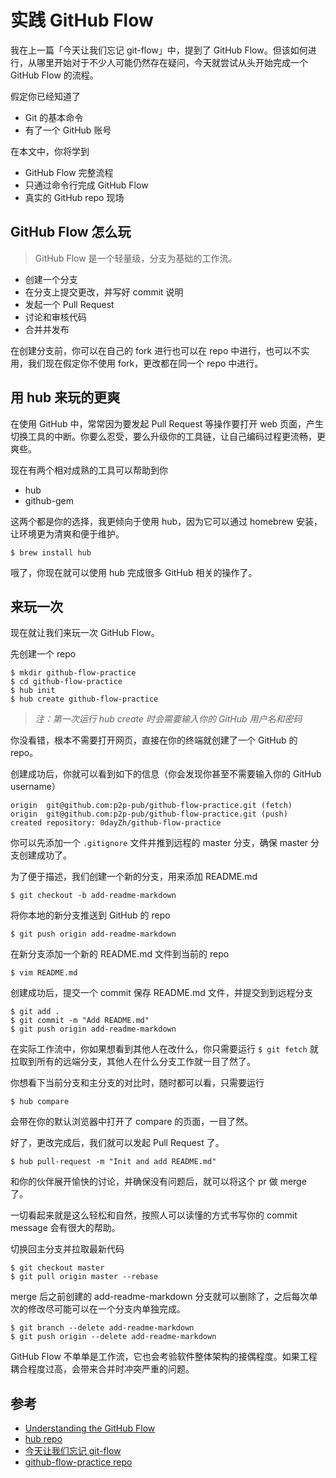 # 实践 GitHub Flow

我在上一篇「今天让我们忘记 git-flow」中，提到了 GitHub Flow。但该如何进行，从哪里开始对于不少人可能仍然存在疑问，今天就尝试从头开始完成一个 GitHub Flow 的流程。

假定你已经知道了

- Git 的基本命令
- 有了一个 GitHub 账号

在本文中，你将学到

- GitHub Flow 完整流程
- 只通过命令行完成 GitHub Flow
- 真实的 GitHub repo 现场

## GitHub Flow 怎么玩

> GitHub Flow 是一个轻量级，分支为基础的工作流。

- 创建一个分支
- 在分支上提交更改，并写好 commit 说明
- 发起一个 Pull Request
- 讨论和审核代码
- 合并并发布

在创建分支前，你可以在自己的 fork 进行也可以在 repo 中进行，也可以不实用，我们现在假定你不使用 fork，更改都在同一个 repo 中进行。

## 用 hub 来玩的更爽

在使用 GitHub 中，常常因为要发起 Pull Request 等操作要打开 web 页面，产生切换工具的中断。你要么忍受，要么升级你的工具链，让自己编码过程更流畅，更爽些。

现在有两个相对成熟的工具可以帮助到你

- hub
- github-gem

这两个都是你的选择，我更倾向于使用 hub，因为它可以通过 homebrew 安装，让环境更为清爽和便于维护。

```
$ brew install hub
```

哦了，你现在就可以使用 hub 完成很多 GitHub 相关的操作了。

## 来玩一次

现在就让我们来玩一次 GitHub Flow。

先创建一个 repo

```
$ mkdir github-flow-practice
$ cd github-flow-practice
$ hub init
$ hub create github-flow-practice
```
>*注：第一次运行 hub create 时会需要输入你的 GitHub 用户名和密码*

你没看错，根本不需要打开网页，直接在你的终端就创建了一个 GitHub 的 repo。

创建成功后，你就可以看到如下的信息（你会发现你甚至不需要输入你的 GitHub username）

```
origin	git@github.com:p2p-pub/github-flow-practice.git (fetch)
origin	git@github.com:p2p-pub/github-flow-practice.git (push)
created repository: 0dayZh/github-flow-practice
```

你可以先添加一个 `.gitignore` 文件并推到远程的 master 分支，确保 master 分支创建成功了。

为了便于描述，我们创建一个新的分支，用来添加 README.md

```
$ git checkout -b add-readme-markdown
```

将你本地的新分支推送到 GitHub 的 repo

```
$ git push origin add-readme-markdown
```

在新分支添加一个新的 README.md 文件到当前的 repo

```
$ vim README.md
```

创建成功后，提交一个 commit 保存 README.md 文件，并提交到到远程分支

```
$ git add .
$ git commit -m "Add README.md"
$ git push origin add-readme-markdown
```

在实际工作流中，你如果想看到其他人在改什么，你只需要运行 `$ git fetch` 就拉取到所有的远端分支，其他人在什么分支工作就一目了然了。

你想看下当前分支和主分支的对比时，随时都可以看，只需要运行

```
$ hub compare
```

会带在你的默认浏览器中打开了 compare 的页面，一目了然。

好了，更改完成后，我们就可以发起 Pull Request 了。

```
$ hub pull-request -m "Init and add README.md"
```

和你的伙伴展开愉快的讨论，并确保没有问题后，就可以将这个 pr 做 merge 了。

一切看起来就是这么轻松和自然，按照人可以读懂的方式书写你的 commit message 会有很大的帮助。

切换回主分支并拉取最新代码

```
$ git checkout master
$ git pull origin master --rebase
```

merge 后之前创建的 add-readme-markdown 分支就可以删除了，之后每次单次的修改尽可能可以在一个分支内单独完成。

```
$ git branch --delete add-readme-markdown
$ git push origin --delete add-readme-markdown
```

GitHub Flow 不单单是工作流，它也会考验软件整体架构的接偶程度。如果工程耦合程度过高，会带来合并时冲突严重的问题。

## 参考

- [Understanding the GitHub Flow](https://guides.github.com/introduction/flow/)
- [hub repo](https://github.com/github/hub)
- [今天让我们忘记 git-flow](http://mp.weixin.qq.com/s?__biz=MzIwMTIzMzIzMg==&mid=409814682&idx=1&sn=f3ce47fbd13a070e74809c81a2038f19#rd)
- [github-flow-practice repo](https://github.com/0dayZh/github-flow-practice)
